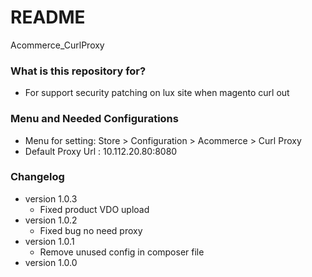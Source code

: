 # README #
Acommerce_CurlProxy

### What is this repository for? ###

* For support security patching on lux site when magento curl out 


### Menu and Needed Configurations ###

* Menu for setting: Store > Configuration > Acommerce > Curl Proxy
* Default Proxy Url  : 10.112.20.80:8080

### Changelog ###

* version 1.0.3
	- Fixed product VDO upload
* version 1.0.2
	- Fixed bug no need proxy 
* version 1.0.1
	- Remove unused config in composer file
* version 1.0.0
